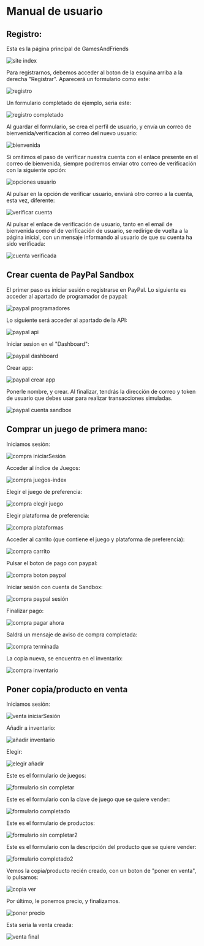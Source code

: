 # Manual de usuario

## Registro:

Esta es la página principal de GamesAndFriends

![site index](images/manual/registro/siteIndex.png)


Para registrarnos, debemos acceder al boton de la esquina arriba a la derecha "Registrar".
Aparecerá un formulario como este:

![registro](images/manual/registro/registro.png)


Un formulario completado de ejemplo, seria este:

![registro completado](images/manual/registro/registroCompletado.png)


Al guardar el formulario, se crea el perfil de usuario, y envía un correo de bienvenida/verificación al correo del nuevo usuario:

![bienvenida](images/manual/registro/emailBienvenida.png)


Si omitimos el paso de verificar nuestra cuenta con el enlace presente en el correo de bienvenida, siempre podremos enviar otro correo de verificación con la siguiente opción:

![opciones usuario](images/manual/registro/verificarCuenta.png)


Al pulsar en la opción de verificar usuario, enviará otro correo a la cuenta, esta vez, diferente:

![verificar cuenta](images/manual/registro/confirmacionRegistro.png)


Al pulsar el enlace de verificación de usuario, tanto en el email de bienvenida como el de verificación de usuario, se redirige de vuelta a la página inicial, con un mensaje informando al usuario de que su cuenta ha sido verificada:

![cuenta verificada](images/manual/registro/cuentaVerificada.png)



## Crear cuenta de PayPal Sandbox

El primer paso es iniciar sesión o registrarse en PayPal. Lo siguiente es acceder al apartado de programador de paypal:

![paypal programadores](images/manual/paypal/paypalProgramadores.png)


Lo siguiente será acceder al apartado de la API:

![paypal api](images/manual/paypal/apiPaypal.png)


Iniciar sesion en el "Dashboard":

![paypal dashboard](images/manual/paypal/paypalDashboard.png)


Crear app:

![paypal crear app](images/manual/paypal/crearApp.png)


Ponerle nombre, y crear. Al finalizar, tendrás la dirección de correo y token de usuario que debes usar para realizar transacciones simuladas.

![paypal cuenta sandbox](images/manual/paypal/cuentaSandbox.png)



## Comprar un juego de primera mano:

Iniciamos sesión:

![compra iniciarSesión](images/manual/compra/iniciarSesion.png)


Acceder al índice de Juegos:

![compra juegos-index](images/manual/compra/juegosIndex.png)


Elegir el juego de preferencia:

![compra elegir juego](images/manual/compra/indiceJuegos.png)


Elegir plataforma de preferencia:

![compra plataformas](images/manual/compra/plataformas.png)


Acceder al carrito (que contiene el juego y plataforma de preferencia):

![compra carrito](images/manual/compra/carrito.png)


Pulsar el boton de pago con paypal:

![compra boton paypal](images/manual/compra/procesaCompra.png)


Iniciar sesión con cuenta de Sandbox:

![compra paypal sesión](images/manual/compra/iniciarSesionSandbox.png)


Finalizar pago:

![compra pagar ahora](images/manual/compra/pagoFinalizado.png)


Saldrá un mensaje de aviso de compra completada:

![compra terminada](images/manual/compra/compraTerminada.png)


La copia nueva, se encuentra en el inventario:

![compra inventario](images/manual/compra/copiaInventario.png)



## Poner copia/producto en venta

Iniciamos sesión:

![venta iniciarSesión](images/manual/compra/iniciarSesion.png)


Añadir a inventario:

![añadir inventario](images/manual/venta/anadirInventario.png)


Elegir:

![elegir añadir](images/manual/venta/elegirJuegoProducto.png)


Este es el formulario de juegos:

![formulario sin completar](images/manual/venta/formularioAnadir.png)


Este es el formulario con la clave de juego que se quiere vender:

![formulario completado](images/manual/venta/formularioAnadirCompletado.png)


Este es el formulario de productos:

![formulario sin completar2](images/manual/venta/formularioAnadir2.png)


Este es el formulario con la descripción del producto que se quiere vender:

![formulario completado2](images/manual/venta/formularioAnadirCompletado2.png)


Vemos la copia/producto recién creado, con un boton de "poner en venta", lo pulsamos:

![copia ver](images/manual/venta/copiaVer.png)


Por último, le ponemos precio, y finalizamos.

![poner precio](images/manual/venta/ventaPrecio.png)


Esta sería la venta creada:

![venta final](images/manual/venta/ventaFinal.png)